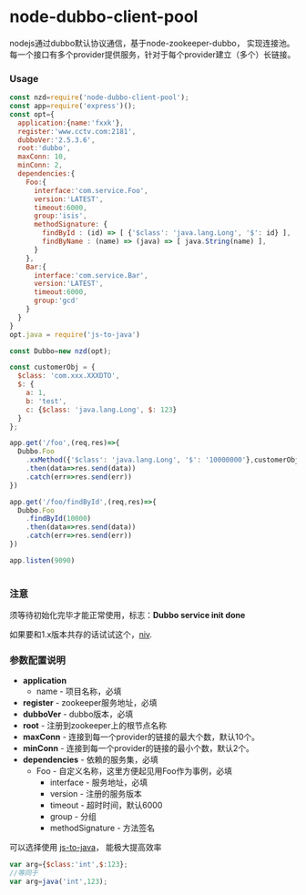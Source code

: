 # node-dubbo-client-pool
nodejs通过dubbo默认协议通信，基于node-zookeeper-dubbo， 实现连接池。
每一个接口有多个provider提供服务，针对于每个provider建立（多个）长链接。


### Usage

```javascript
const nzd=require('node-dubbo-client-pool');
const app=require('express')();
const opt={
  application:{name:'fxxk'},
  register:'www.cctv.com:2181',
  dubboVer:'2.5.3.6',
  root:'dubbo',
  maxConn: 10,
  minConn: 2,
  dependencies:{
    Foo:{
      interface:'com.service.Foo',
      version:'LATEST',
      timeout:6000,
      group:'isis',
      methodSignature: {
        findById : (id) => [ {'$class': 'java.lang.Long', '$': id} ],
        findByName : (name) => (java) => [ java.String(name) ],
      }
    },
    Bar:{
      interface:'com.service.Bar',
      version:'LATEST',
      timeout:6000,
      group:'gcd'
    }
  }  
}
opt.java = require('js-to-java')

const Dubbo=new nzd(opt);

const customerObj = {
  $class: 'com.xxx.XXXDTO',
  $: {
    a: 1,
    b: 'test',
    c: {$class: 'java.lang.Long', $: 123}
  }
};

app.get('/foo',(req,res)=>{
  Dubbo.Foo
    .xxMethod({'$class': 'java.lang.Long', '$': '10000000'},customerObj)
    .then(data=>res.send(data))
    .catch(err=>res.send(err))
})

app.get('/foo/findById',(req,res)=>{
  Dubbo.Foo
    .findById(10000)
    .then(data=>res.send(data))
    .catch(err=>res.send(err))
})

app.listen(9090)



```
### 注意

须等待初始化完毕才能正常使用，标志：**Dubbo service init done**

如果要和1.x版本共存的话试试这个，[niv](https://github.com/scott113341/npm-install-version).

### 参数配置说明
- **application**
  * name - 项目名称，必填
- **register** - zookeeper服务地址，必填
- **dubboVer** - dubbo版本，必填
- **root** - 注册到zookeeper上的根节点名称
- **maxConn** - 连接到每一个provider的链接的最大个数，默认10个。
- **minConn** - 连接到每一个provider的链接的最小个数，默认2个。
- **dependencies** - 依赖的服务集，必填
  * Foo - 自定义名称，这里方便起见用Foo作为事例，必填
    * interface - 服务地址，必填
    * version - 注册的服务版本
    * timeout	-	超时时间，默认6000
    * group	-	分组
    * methodSignature	-	方法签名

可以选择使用  [js-to-java](https://github.com/node-modules/js-to-java)， 能极大提高效率
```javascript
var arg={$class:'int',$:123};
//等同于
var arg=java('int',123);
```

